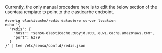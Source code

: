 Currently, the only manual procedure here is to edit the below section of the userdata template to point to the elasticache endpoint.

```
#config elasticache/redis datastore server location
echo '{
  "redis": {
    "host": "sensu-elasticache.5u6yjd.0001.euw1.cache.amazonaws.com",
    "port": 6379
  }
}' | tee /etc/sensu/conf.d/redis.json
```